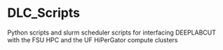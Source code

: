 # DLC_Scripts

Python scripts and slurm scheduler scripts for interfacing DEEPLABCUT with the FSU HPC and the UF HiPerGator compute clusters
